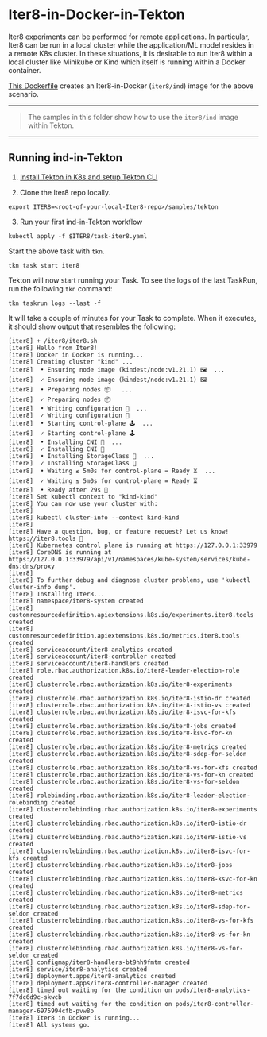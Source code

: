 # Iter8-in-Docker-in-Tekton

Iter8 experiments can be performed for remote applications. In particular, Iter8 can be run in a local cluster while the application/ML model resides in a remote K8s cluster. In these situations, it is desirable to run Iter8 within a local cluster like Minikube or Kind which itself is running within a Docker container.

[This Dockerfile](https://github.com/iter8-tools/iter8/blob/master/install/docker/README.md) creates an Iter8-in-Docker (`iter8/ind`) image for the above scenario.

***

> The samples in this folder show how to use the `iter8/ind` image within Tekton. 

***

## Running ind-in-Tekton

1. [Install Tekton in K8s and setup Tekton CLI](https://tekton.dev/docs/getting-started/#prerequisites)

2. Clone the Iter8 repo locally.
```shell
export ITER8=<root-of-your-local-Iter8-repo>/samples/tekton
```

3. Run your first ind-in-Tekton workflow
```shell
kubectl apply -f $ITER8/task-iter8.yaml
```

Start the above task with `tkn`.

```shell
tkn task start iter8
```

Tekton will now start running your Task. To see the logs of the last TaskRun, run the following `tkn` command:

```shell
tkn taskrun logs --last -f 
```

It will take a couple of minutes for your Task to complete. When it executes, it should show output that resembles the following:

```shell
[iter8] + /iter8/iter8.sh
[iter8] Hello from Iter8!
[iter8] Docker in Docker is running...
[iter8] Creating cluster "kind" ...
[iter8]  • Ensuring node image (kindest/node:v1.21.1) 🖼  ...
[iter8]  ✓ Ensuring node image (kindest/node:v1.21.1) 🖼
[iter8]  • Preparing nodes 📦   ...
[iter8]  ✓ Preparing nodes 📦 
[iter8]  • Writing configuration 📜  ...
[iter8]  ✓ Writing configuration 📜
[iter8]  • Starting control-plane 🕹️  ...
[iter8]  ✓ Starting control-plane 🕹️
[iter8]  • Installing CNI 🔌  ...
[iter8]  ✓ Installing CNI 🔌
[iter8]  • Installing StorageClass 💾  ...
[iter8]  ✓ Installing StorageClass 💾
[iter8]  • Waiting ≤ 5m0s for control-plane = Ready ⏳  ...
[iter8]  ✓ Waiting ≤ 5m0s for control-plane = Ready ⏳
[iter8]  • Ready after 29s 💚
[iter8] Set kubectl context to "kind-kind"
[iter8] You can now use your cluster with:
[iter8] 
[iter8] kubectl cluster-info --context kind-kind
[iter8] 
[iter8] Have a question, bug, or feature request? Let us know! https://iter8.tools 🙂
[iter8] Kubernetes control plane is running at https://127.0.0.1:33979
[iter8] CoreDNS is running at https://127.0.0.1:33979/api/v1/namespaces/kube-system/services/kube-dns:dns/proxy
[iter8] 
[iter8] To further debug and diagnose cluster problems, use 'kubectl cluster-info dump'.
[iter8] Installing Iter8...
[iter8] namespace/iter8-system created
[iter8] customresourcedefinition.apiextensions.k8s.io/experiments.iter8.tools created
[iter8] customresourcedefinition.apiextensions.k8s.io/metrics.iter8.tools created
[iter8] serviceaccount/iter8-analytics created
[iter8] serviceaccount/iter8-controller created
[iter8] serviceaccount/iter8-handlers created
[iter8] role.rbac.authorization.k8s.io/iter8-leader-election-role created
[iter8] clusterrole.rbac.authorization.k8s.io/iter8-experiments created
[iter8] clusterrole.rbac.authorization.k8s.io/iter8-istio-dr created
[iter8] clusterrole.rbac.authorization.k8s.io/iter8-istio-vs created
[iter8] clusterrole.rbac.authorization.k8s.io/iter8-isvc-for-kfs created
[iter8] clusterrole.rbac.authorization.k8s.io/iter8-jobs created
[iter8] clusterrole.rbac.authorization.k8s.io/iter8-ksvc-for-kn created
[iter8] clusterrole.rbac.authorization.k8s.io/iter8-metrics created
[iter8] clusterrole.rbac.authorization.k8s.io/iter8-sdep-for-seldon created
[iter8] clusterrole.rbac.authorization.k8s.io/iter8-vs-for-kfs created
[iter8] clusterrole.rbac.authorization.k8s.io/iter8-vs-for-kn created
[iter8] clusterrole.rbac.authorization.k8s.io/iter8-vs-for-seldon created
[iter8] rolebinding.rbac.authorization.k8s.io/iter8-leader-election-rolebinding created
[iter8] clusterrolebinding.rbac.authorization.k8s.io/iter8-experiments created
[iter8] clusterrolebinding.rbac.authorization.k8s.io/iter8-istio-dr created
[iter8] clusterrolebinding.rbac.authorization.k8s.io/iter8-istio-vs created
[iter8] clusterrolebinding.rbac.authorization.k8s.io/iter8-isvc-for-kfs created
[iter8] clusterrolebinding.rbac.authorization.k8s.io/iter8-jobs created
[iter8] clusterrolebinding.rbac.authorization.k8s.io/iter8-ksvc-for-kn created
[iter8] clusterrolebinding.rbac.authorization.k8s.io/iter8-metrics created
[iter8] clusterrolebinding.rbac.authorization.k8s.io/iter8-sdep-for-seldon created
[iter8] clusterrolebinding.rbac.authorization.k8s.io/iter8-vs-for-kfs created
[iter8] clusterrolebinding.rbac.authorization.k8s.io/iter8-vs-for-kn created
[iter8] clusterrolebinding.rbac.authorization.k8s.io/iter8-vs-for-seldon created
[iter8] configmap/iter8-handlers-bt9hh9fmtm created
[iter8] service/iter8-analytics created
[iter8] deployment.apps/iter8-analytics created
[iter8] deployment.apps/iter8-controller-manager created
[iter8] timed out waiting for the condition on pods/iter8-analytics-7f7dc6d9c-skwcb
[iter8] timed out waiting for the condition on pods/iter8-controller-manager-6975994cfb-pvw8p
[iter8] Iter8 in Docker is running...
[iter8] All systems go.
```


